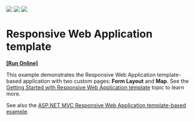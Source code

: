 <!-- default badges list -->
![](https://img.shields.io/endpoint?url=https://codecentral.devexpress.com/api/v1/VersionRange/180306543/18.2.3%2B)
[![](https://img.shields.io/badge/Open_in_DevExpress_Support_Center-FF7200?style=flat-square&logo=DevExpress&logoColor=white)](https://supportcenter.devexpress.com/ticket/details/T830438)
[![](https://img.shields.io/badge/📖_How_to_use_DevExpress_Examples-e9f6fc?style=flat-square)](https://docs.devexpress.com/GeneralInformation/403183)
<!-- default badges end -->
# Responsive Web Application template
<!-- run online -->
**[[Run Online]](https://codecentral.devexpress.com/180306543/)**
<!-- run online end -->

This example demonstrates the Responsive Web Application template-based application with two custom pages: **Form Layout** and **Map**. See the [Getting Started with Responsive Web Application template](http://help.devexpress.com/#AspNet/CustomDocument120713) topic to learn more.

See also the [ASP.NET MVC Responsive Web Application template-based example](https://github.com/DevExpress-Examples/mvc-responsive-web-application).
